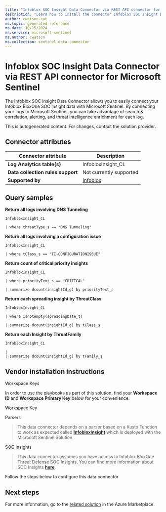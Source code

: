 ```yaml
---
title: "Infoblox SOC Insight Data Connector via REST API connector for Microsoft Sentinel"
description: "Learn how to install the connector Infoblox SOC Insight Data Connector via REST API to connect your data source to Microsoft Sentinel."
author: cwatson-cat
ms.topic: generated-reference
ms.date: 10/15/2024
ms.service: microsoft-sentinel
ms.author: cwatson
ms.collection: sentinel-data-connector
---
```


# Infoblox SOC Insight Data Connector via REST API connector for Microsoft Sentinel

The Infoblox SOC Insight Data Connector allows you to easily connect your Infoblox BloxOne SOC Insight data with Microsoft Sentinel. By connecting your logs to Microsoft Sentinel, you can take advantage of search & correlation, alerting, and threat intelligence enrichment for each log.

This is autogenerated content. For changes, contact the solution provider.

## Connector attributes

| Connector attribute | Description |
| --- | --- |
| **Log Analytics table(s)** | InfobloxInsight_CL<br/> |
| **Data collection rules support** | Not currently supported |
| **Supported by** | [Infoblox](https://support.infoblox.com/) |

## Query samples

**Return all logs involving DNS Tunneling**

   ```kusto
InfobloxInsight_CL

   | where threatType_s == "DNS Tunneling"
   ```

**Return all logs involving a configuration issue**

   ```kusto
InfobloxInsight_CL

   | where tClass_s == "TI-CONFIGURATIONISSUE"
   ```

**Return count of critical priority insights**

   ```kusto
InfobloxInsight_CL

   | where priorityText_s == "CRITICAL"
 
   | summarize dcount(insightId_g) by priorityText_s
   ```

**Return each spreading insight by ThreatClass**

   ```kusto
InfobloxInsight_CL

   | where isnotempty(spreadingDate_t)
 
   | summarize dcount(insightId_g) by tClass_s
   ```

**Return each Insight by ThreatFamily**

   ```kusto
InfobloxInsight_CL

   | 
   | summarize dcount(insightId_g) by tFamily_s
   ```



## Vendor installation instructions

Workspace Keys

In order to use the playbooks as part of this solution, find your **Workspace ID** and **Workspace Primary Key** below for your convenience.


   Workspace Key

Parsers

>This data connector depends on a parser based on a Kusto Function to work as expected called [**InfobloxInsight**](https://github.com/Azure/Azure-Sentinel/blob/master/Solutions/Infoblox%20SOC%20Insights/Parsers/InfobloxInsight.yaml) which is deployed with the Microsoft Sentinel Solution.

SOC Insights

>This data connector assumes you have access to Infoblox BloxOne Threat Defense SOC Insights. You can find more information about SOC Insights [**here**](https://docs.infoblox.com/space/BloxOneThreatDefense/501514252/SOC+Insights).

Follow the steps below to configure this data connector




## Next steps

For more information, go to the [related solution](https://azuremarketplace.microsoft.com/en-us/marketplace/apps/infoblox.infoblox-app-for-microsoft-sentinel?tab=Overview) in the Azure Marketplace.
